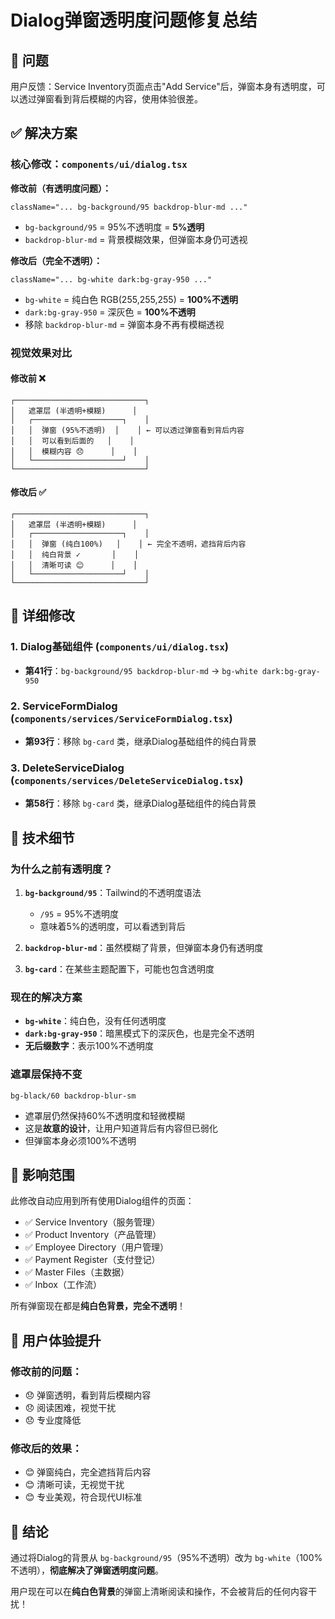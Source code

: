 # Dialog弹窗透明度问题修复总结

## 🎯 问题
用户反馈：Service Inventory页面点击"Add Service"后，弹窗本身有透明度，可以透过弹窗看到背后模糊的内容，使用体验很差。

## ✅ 解决方案

### 核心修改：`components/ui/dialog.tsx`

**修改前（有透明度问题）：**
```tsx
className="... bg-background/95 backdrop-blur-md ..."
```
- `bg-background/95` = 95%不透明度 = **5%透明**
- `backdrop-blur-md` = 背景模糊效果，但弹窗本身仍可透视

**修改后（完全不透明）：**
```tsx
className="... bg-white dark:bg-gray-950 ..."
```
- `bg-white` = 纯白色 RGB(255,255,255) = **100%不透明**
- `dark:bg-gray-950` = 深灰色 = **100%不透明**
- 移除 `backdrop-blur-md` = 弹窗本身不再有模糊透视

### 视觉效果对比

#### 修改前 ❌
```
┌─────────────────────────────┐
│   遮罩层 (半透明+模糊)      │
│   ┌────────────────────┐    │
│   │  弹窗 (95%不透明)  │    │ ← 可以透过弹窗看到背后内容
│   │  可以看到后面的   │    │
│   │  模糊内容 😞      │    │
│   └────────────────────┘    │
└─────────────────────────────┘
```

#### 修改后 ✅
```
┌─────────────────────────────┐
│   遮罩层 (半透明+模糊)      │
│   ┌────────────────────┐    │
│   │  弹窗 (纯白100%)   │    │ ← 完全不透明，遮挡背后内容
│   │  纯白背景 ✓       │    │
│   │  清晰可读 😊      │    │
│   └────────────────────┘    │
└─────────────────────────────┘
```

## 📝 详细修改

### 1. Dialog基础组件 (`components/ui/dialog.tsx`)
- **第41行**：`bg-background/95 backdrop-blur-md` → `bg-white dark:bg-gray-950`

### 2. ServiceFormDialog (`components/services/ServiceFormDialog.tsx`)
- **第93行**：移除 `bg-card` 类，继承Dialog基础组件的纯白背景

### 3. DeleteServiceDialog (`components/services/DeleteServiceDialog.tsx`)
- **第58行**：移除 `bg-card` 类，继承Dialog基础组件的纯白背景

## 🎨 技术细节

### 为什么之前有透明度？
1. **`bg-background/95`**：Tailwind的不透明度语法
   - `/95` = 95%不透明度
   - 意味着5%的透明度，可以看透到背后
   
2. **`backdrop-blur-md`**：虽然模糊了背景，但弹窗本身仍有透明度

3. **`bg-card`**：在某些主题配置下，可能也包含透明度

### 现在的解决方案
- **`bg-white`**：纯白色，没有任何透明度
- **`dark:bg-gray-950`**：暗黑模式下的深灰色，也是完全不透明
- **无后缀数字**：表示100%不透明度

### 遮罩层保持不变
```tsx
bg-black/60 backdrop-blur-sm
```
- 遮罩层仍然保持60%不透明度和轻微模糊
- 这是**故意的设计**，让用户知道背后有内容但已弱化
- 但弹窗本身必须100%不透明

## 🌈 影响范围

此修改自动应用到所有使用Dialog组件的页面：
- ✅ Service Inventory（服务管理）
- ✅ Product Inventory（产品管理）
- ✅ Employee Directory（用户管理）
- ✅ Payment Register（支付登记）
- ✅ Master Files（主数据）
- ✅ Inbox（工作流）

所有弹窗现在都是**纯白色背景，完全不透明**！

## 🎯 用户体验提升

### 修改前的问题：
- 😞 弹窗透明，看到背后模糊内容
- 😞 阅读困难，视觉干扰
- 😞 专业度降低

### 修改后的效果：
- 😊 弹窗纯白，完全遮挡背后内容
- 😊 清晰可读，无视觉干扰
- 😊 专业美观，符合现代UI标准

## 🚀 结论

通过将Dialog的背景从 `bg-background/95`（95%不透明）改为 `bg-white`（100%不透明），**彻底解决了弹窗透明度问题**。

用户现在可以在**纯白色背景**的弹窗上清晰阅读和操作，不会被背后的任何内容干扰！



